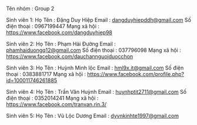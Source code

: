 Tên nhóm : Group 2

Sinh viên 1:
 Họ Tên : Đặng Duy Hiệp 
Email : dangduyhiepddh@gmail.com 
Số điện thoại : 0967199447 
Mạng xã hội : https://www.facebook.com/dangduyhiep98

Sinh viên 2: Họ Tên : Phạm Hải Đường 
Email : phamhaiduongq12@gmail.com 
Số điện thoại : 037796098 
Mạng xã hội : https://www.facebook.com/dauchannguoiduocchon

Sinh viên 3: 
Họ Tên : Huỳnh Minh lộc 
Email : hml9x.it@gmail.com 
Số điện thoại : 0383881717 
Mạng xã hội : https://www.facebook.com/profile.php?id=100011746261885

Sinh viên 4: 
Họ Tên : Trần Văn Huỳnh
Email : huynhptit2711@gmail.com
Số điện thoại : 0352014241 
Mạng xã hội : https://www.facebook.com/tranvan.rin.3/


Sinh viên 5: 
Họ Tên : Vũ Lộc Dương
Email : dyvnkinhte1997@gmail.com

